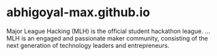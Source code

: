 # abhigoyal-max.github.io
Major League Hacking (MLH) is the official student hackathon league. ... MLH is an engaged and passionate maker community, consisting of the next generation of technology leaders and entrepreneurs.
